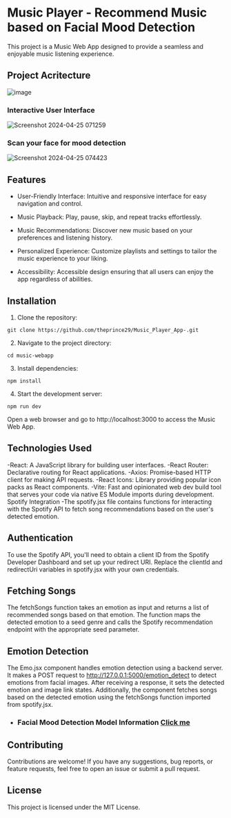 # Music Player - Recommend Music based on Facial Mood Detection
This project is a Music Web App designed to provide a seamless and enjoyable music listening experience.

## Project Acritecture
![image](https://github.com/theprince29/Music_Player_App-/assets/113759522/786c0f76-6876-4a7b-963c-0a4a283f4437)

### Interactive User Interface
![Screenshot 2024-04-25 071259](https://github.com/theprince29/Music_Player_App-/assets/113759522/025ddbdc-04c9-4d64-889a-8df4f79bd861)

### Scan your face for mood detection 
![Screenshot 2024-04-25 074423](https://github.com/theprince29/Music_Player_App-/assets/113759522/eded7087-5c1f-4996-a3b1-8de4e5271b2b)


## Features
- User-Friendly Interface: Intuitive and responsive interface for easy navigation and control.

- Music Playback: Play, pause, skip, and repeat tracks effortlessly.

- Music Recommendations: Discover new music based on your preferences and listening history.

- Personalized Experience: Customize playlists and settings to tailor the music experience to your liking.

- Accessibility: Accessible design ensuring that all users can enjoy the app regardless of abilities.

## Installation

1. Clone the repository:
```
git clone https://github.com/theprince29/Music_Player_App-.git
```
2. Navigate to the project directory:
```
cd music-webapp
```
3. Install dependencies:
```
npm install
```
4. Start the development server:
```
npm run dev
```
Open a web browser and go to http://localhost:3000 to access the Music Web App.

## Technologies Used
-React: A JavaScript library for building user interfaces.
-React Router: Declarative routing for React applications.
-Axios: Promise-based HTTP client for making API requests.
-React Icons: Library providing popular icon packs as React components.
-Vite: Fast and opinionated web dev build tool that serves your code via native ES Module imports during development.
Spotify Integration
-The spotify.jsx file contains functions for interacting with the Spotify API to fetch song recommendations based on the user's detected emotion.

## Authentication
To use the Spotify API, you'll need to obtain a client ID from the Spotify Developer Dashboard and set up your redirect URI. Replace the clientId and redirectUri variables in spotify.jsx with your own credentials.

## Fetching Songs
The fetchSongs function takes an emotion as input and returns a list of recommended songs based on that emotion. The function maps the detected emotion to a seed genre and calls the Spotify recommendation endpoint with the appropriate seed parameter.

## Emotion Detection
The Emo.jsx component handles emotion detection using a backend server. It makes a POST request to http://127.0.0.1:5000/emotion_detect to detect emotions from facial images. After receiving a response, it sets the detected emotion and image link states. Additionally, the component fetches songs based on the detected emotion using the fetchSongs function imported from spotify.jsx.
- ### Facial Mood Detection Model Information [Click me](https://github.com/theprince29/Music_Player_App-/tree/main/server#readme)

## Contributing
Contributions are welcome! If you have any suggestions, bug reports, or feature requests, feel free to open an issue or submit a pull request.

## License
This project is licensed under the MIT License.
